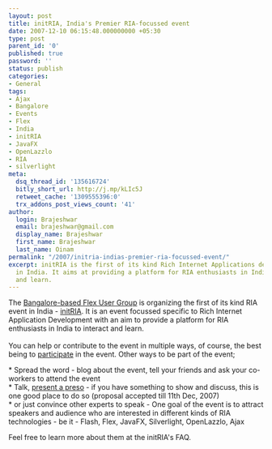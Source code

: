 ```yaml
---
layout: post
title: initRIA, India's Premier RIA-focussed event
date: 2007-12-10 06:15:48.000000000 +05:30
type: post
parent_id: '0'
published: true
password: ''
status: publish
categories:
- General
tags:
- Ajax
- Bangalore
- Events
- Flex
- India
- initRIA
- JavaFX
- OpenLazzlo
- RIA
- silverlight
meta:
  dsq_thread_id: '135616724'
  bitly_short_url: http://j.mp/kLIc5J
  retweet_cache: '1309555396:0'
  trx_addons_post_views_count: '41'
author:
  login: Brajeshwar
  email: brajeshwar@gmail.com
  display_name: Brajeshwar
  first_name: Brajeshwar
  last_name: Oinam
permalink: "/2007/initria-indias-premier-ria-focussed-event/"
excerpt: initRIA is the first of its kind Rich Internet Applications developer conference
  in India. It aims at providing a platform for RIA enthusiasts in India to interact
  and learn.
---
```

<p>The <a href="http://bangalorefx.org/">Bangalore-based Flex User Group</a> is organizing the first of its kind RIA event in India - <a href="http://initRIA.org">initRIA</a>. It is an event focussed specific to Rich Internet Application Development with an aim to provide a platform for RIA enthusiasts in India to interact and learn.<br />
<br />
You can help or contribute to the event in multiple ways, of course, the best being to <a href="http://initria.org/register.php">participate</a> in the event. Other ways to be part of the event;</p>
<p>* Spread the word - blog about the event, tell your friends and ask your co-workers to attend the event<br />
* Talk, <a href="">present a preso</a> - if you have something to show and discuss, this is one good place to do so (proposal accepted till 11th Dec, 2007)<br />
* or just convince other experts to speak - One goal of the event is to attract speakers and audience who are interested in different kinds of RIA technologies - be it - Flash, Flex, JavaFX, Silverlight, OpenLazzlo, Ajax</p>
<p>Feel free to learn more about them at the initRIA's FAQ.</p>
